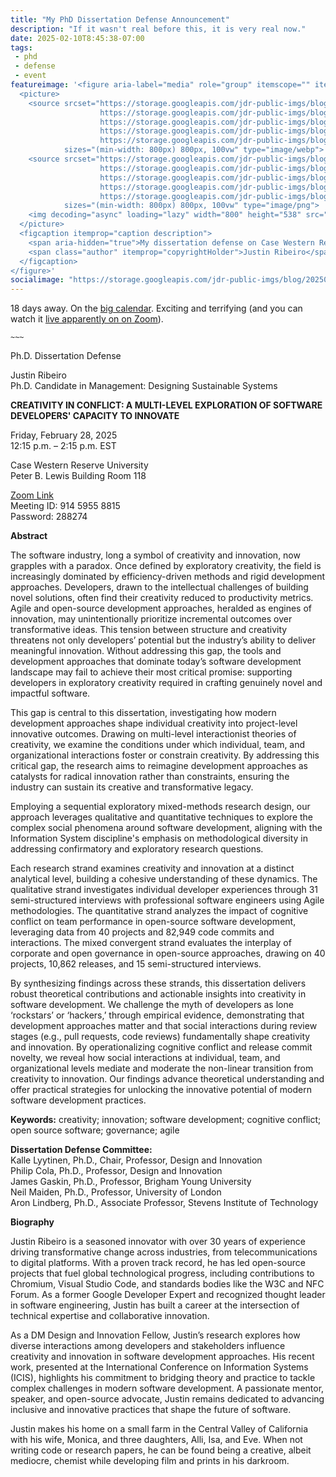 ```yaml
---
title: "My PhD Dissertation Defense Announcement"
description: "If it wasn't real before this, it is very real now."
date: 2025-02-10T8:45:38-07:00
tags:
 - phd
 - defense
 - event
featureimage: '<figure aria-label="media" role="group" itemscope="" itemprop="associatedMedia" itemtype="http://schema.org/ImageObject">
  <picture>
    <source srcset="https://storage.googleapis.com/jdr-public-imgs/blog/20250210-cwru-defend-640.webp 640w,
                    https://storage.googleapis.com/jdr-public-imgs/blog/20250210-cwru-defend-800.webp 800w,
                    https://storage.googleapis.com/jdr-public-imgs/blog/20250210-cwru-defend-1024.webp 1024w,
                    https://storage.googleapis.com/jdr-public-imgs/blog/20250210-cwru-defend-1280.webp 1280w,
                    https://storage.googleapis.com/jdr-public-imgs/blog/20250210-cwru-defend-1600.webp 1600w"
            sizes="(min-width: 800px) 800px, 100vw" type="image/webp">
    <source srcset="https://storage.googleapis.com/jdr-public-imgs/blog/20250210-cwru-defend-640.png 640w,
                    https://storage.googleapis.com/jdr-public-imgs/blog/20250210-cwru-defend-800.png 800w,
                    https://storage.googleapis.com/jdr-public-imgs/blog/20250210-cwru-defend-1024.png 1024w,
                    https://storage.googleapis.com/jdr-public-imgs/blog/20250210-cwru-defend-1280.png 1280w,
                    https://storage.googleapis.com/jdr-public-imgs/blog/20250210-cwru-defend-1600.png 1600w"
            sizes="(min-width: 800px) 800px, 100vw" type="image/png">
    <img decoding="async" loading="lazy" width="800" height="538" src="https://storage.googleapis.com/jdr-public-imgs/blog/20250210-cwru-defend-800.png" alt="My dissertation defense on Case Western Reserve University defense calendar.">
  </picture>
  <figcaption itemprop="caption description">
    <span aria-hidden="true">My dissertation defense on Case Western Reserve University defense calendar.</span>
    <span class="author" itemprop="copyrightHolder">Justin Ribeiro</span>
  </figcaption>
</figure>'
socialimage: "https://storage.googleapis.com/jdr-public-imgs/blog/20250210-cwru-defend-800.png"
---
```


18 days away. On the [big calendar](https://case.edu/gradstudies/current-students/dissertation-defense-calendar). Exciting and terrifying (and you can watch it [live apparently on on Zoom](https://cwru.zoom.us/j/91459558815?pwd=AbGeCa9WkfmnbDCnzVLlImfhCTRhnv.1)).

`~~~`
<div class="center">

Ph.D. Dissertation Defense

Justin Ribeiro<br>
Ph.D. Candidate in Management: Designing Sustainable Systems

**CREATIVITY IN CONFLICT: A MULTI-LEVEL EXPLORATION OF SOFTWARE DEVELOPERS' CAPACITY TO INNOVATE**

Friday, February 28, 2025<br>12:15 p.m. – 2:15 p.m. EST

Case Western Reserve University<br>Peter B. Lewis Building Room 118

[Zoom Link](https://cwru.zoom.us/j/91459558815?pwd=AbGeCa9WkfmnbDCnzVLlImfhCTRhnv.1)<br>
Meeting ID: 914 5955 8815<br>
Password: 288274

</div>

**Abstract**

The software industry, long a symbol of creativity and innovation, now grapples with a paradox. Once defined by exploratory creativity, the field is increasingly dominated by efficiency-driven methods and rigid development approaches. Developers, drawn to the intellectual challenges of building novel solutions, often find their creativity reduced to productivity metrics. Agile and open-source development approaches, heralded as engines of innovation, may unintentionally prioritize incremental outcomes over transformative ideas. This tension between structure and creativity threatens not only developers’ potential but the industry’s ability to deliver meaningful innovation. Without addressing this gap, the tools and development approaches that dominate today’s software development landscape may fail to achieve their most critical promise: supporting developers in exploratory creativity required in crafting genuinely novel and impactful software.

This gap is central to this dissertation, investigating how modern development approaches shape individual creativity into project-level innovative outcomes. Drawing on multi-level interactionist theories of creativity, we examine the conditions under which individual, team, and organizational interactions foster or constrain creativity. By addressing this critical gap, the research aims to reimagine development approaches as catalysts for radical innovation rather than constraints, ensuring the industry can sustain its creative and transformative legacy.

Employing a sequential exploratory mixed-methods research design, our approach leverages qualitative and quantitative techniques to explore the complex social phenomena around software development, aligning with the Information System discipline's emphasis on methodological diversity in addressing confirmatory and exploratory research questions.

Each research strand examines creativity and innovation at a distinct analytical level, building a cohesive understanding of these dynamics. The qualitative strand investigates individual developer experiences through 31 semi-structured interviews with professional software engineers using Agile methodologies. The quantitative strand analyzes the impact of cognitive conflict on team performance in open-source software development, leveraging data from 40 projects and 82,949 code commits and interactions. The mixed convergent strand evaluates the interplay of corporate and open governance in open-source approaches, drawing on 40 projects, 10,862 releases, and 15 semi-structured interviews.

By synthesizing findings across these strands, this dissertation delivers robust theoretical contributions and actionable insights into creativity in software development. We challenge the myth of developers as lone ‘rockstars’ or ‘hackers,’ through empirical evidence, demonstrating that development approaches matter and that social interactions during review stages (e.g., pull requests, code reviews) fundamentally shape creativity and innovation. By operationalizing cognitive conflict and release commit novelty, we reveal how social interactions at individual, team, and organizational levels mediate and moderate the non-linear transition from creativity to innovation. Our findings advance theoretical understanding and offer practical strategies for unlocking the innovative potential of modern software development practices.

**Keywords:** creativity; innovation; software development; cognitive conflict; open source software; governance; agile

**Dissertation Defense Committee:**<br>
Kalle Lyytinen, Ph.D., Chair, Professor, Design and Innovation<br>
Philip Cola, Ph.D., Professor, Design and Innovation<br>
James Gaskin, Ph.D., Professor, Brigham Young University<br>
Neil Maiden, Ph.D., Professor, University of London<br>
Aron Lindberg, Ph.D., Associate Professor, Stevens Institute of Technology

**Biography**

Justin Ribeiro is a seasoned innovator with over 30 years of experience driving transformative change across industries, from telecommunications to digital platforms. With a proven track record, he has led open-source projects that fuel global technological progress, including contributions to Chromium, Visual Studio Code, and standards bodies like the W3C and NFC Forum. As a former Google Developer Expert and recognized thought leader in software engineering, Justin has built a career at the intersection of technical expertise and collaborative innovation.

As a DM Design and Innovation Fellow, Justin’s research explores how diverse interactions among developers and stakeholders influence creativity and innovation in software development approaches. His recent work, presented at the International Conference on Information Systems (ICIS), highlights his commitment to bridging theory and practice to tackle complex challenges in modern software development. A passionate mentor, speaker, and open-source advocate, Justin remains dedicated to advancing inclusive and innovative practices that shape the future of software.

Justin makes his home on a small farm in the Central Valley of California with his wife, Monica, and three daughters, Alli, Isa, and Eve. When not writing code or research papers, he can be found being a creative, albeit mediocre, chemist while developing film and prints in his darkroom.
